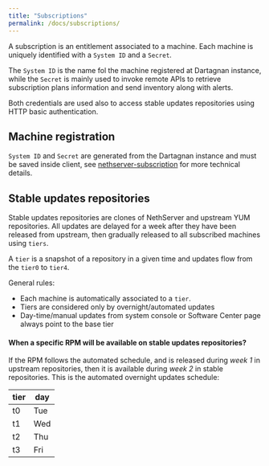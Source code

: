 ```yaml
---
title: "Subscriptions"
permalink: /docs/subscriptions/
---
```


A subscription is an entitlement associated to a machine.
Each machine is uniquely identified with a `System ID` and a `Secret`.

The `System ID` is the name fol the machine registered at Dartagnan instance, while
the `Secret` is mainly used to invoke remote APIs to retrieve subscription plans information
and send inventory along with alerts.

Both credentials are used also to access stable updates repositories using HTTP basic authentication.

## Machine registration

`System ID` and `Secret` are generated from the Dartagnan instance and must be saved inside
client, see [nethserver-subscription](https://github.com/NethServer/nethserver-subscription) for more technical details.

## Stable updates repositories

Stable updates repositories are clones of NethServer and upstream YUM repositories.
All updates are delayed for a week after they have been released from upstream,
then gradually released to all subscribed machines using `tiers`.

A `tier` is a snapshot of a repository in a given time and updates flow from the `tier0` to `tier4`.

General rules:

* Each machine is automatically associated to a `tier`.
* Tiers are considered only by overnight/automated updates
* Day-time/manual updates from system console or Software Center page always 
  point to the base tier

#### When a specific RPM will be available on stable updates repositories?

If the RPM follows the automated schedule, and is released during *week 1* in upstream repositories,
then it is available during *week 2* in stable repositories. This is the automated overnight updates schedule:

| tier | day |
|---|---|
| t0 | Tue |
| t1 | Wed |
| t2 | Thu |
| t3 | Fri |
